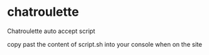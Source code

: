 # chatroulette
Chatroulette auto accept script

copy past the content of script.sh into your console when on the site
